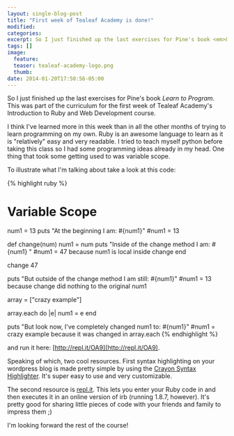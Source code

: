 ```yaml
---
layout: single-blog-post
title: "First week of Tealeaf Academy is done!"
modified:
categories:
excerpt: So I just finished up the last exercises for Pine's book <em>Learn to Program</em>. This was part of the curriculum for the first week of Tealeaf Academy's Introduction to Ruby and Web Development course.
tags: []
image:
  feature:
  teaser: tealeaf-academy-logo.png
  thumb:
date: 2014-01-20T17:50:56-05:00
---
```


So I just finished up the last exercises for Pine's book _Learn to Program_. This was part of the curriculum for the first week of Tealeaf Academy's Introduction to Ruby and Web Development course.

I think I've learned more in this week than in all the other months of trying to learn programming on my own. Ruby is an awesome language to learn as it is "relatively" easy and very readable. I tried to teach myself python before taking this class so I had some programming ideas already in my head. One thing that took some getting used to was variable scope.

To illustrate what I'm talking about take a look at this code:


{% highlight ruby %}
# Variable Scope
num1 = 13
puts "At the beginning I am:  #{num1}" #num1 = 13

def change(num)
  num1 = num
  puts "Inside of the change method I am: #{num1} " #num1 = 47 because num1 is local inside change
end

change 47

puts "But outside of the change method I am still: #{num1}" #num1 = 13 because change did nothing to the original num1

array  = ["crazy example"]

array.each do |e|
  num1 = e
end

puts "But look now, I've completely changed num1 to: #{num1}" #num1 = crazy example because it was changed in array.each
{% endhighlight %}

and run it here: [http://repl.it/OA9](http://repl.it/OA9).

Speaking of which, two cool resources. First syntax highlighting on your wordpress blog is made pretty simple by using the [Crayon Syntax Highlighter](http://wordpress.org/plugins/crayon-syntax-highlighter/). It's super easy to use and very customizable.

The second resource is [repl.it](http://repl.it/languages/Ruby). This lets you enter your Ruby code in and then executes it in an online version of irb (running 1.8.7, however). It's pretty good for sharing little pieces of code with your friends and family to impress them ;)

I'm looking forward the rest of the course!
